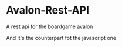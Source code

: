# Avalon-Rest-API
A rest api for the boardgame avalon

And it's the counterpart fot the javascript one
